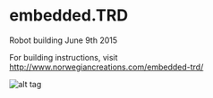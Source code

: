 # embedded.TRD
Robot building June 9th 2015

For building instructions, visit http://www.norwegiancreations.com/embedded-trd/

![alt tag](http://www.norwegiancreations.com/wp-content/uploads/2015/06/DSCF6569.jpg)
